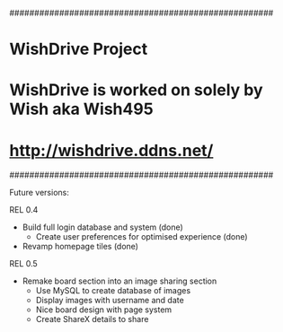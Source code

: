 #####################################################
#                 WishDrive Project                 #
# WishDrive is worked on solely by Wish aka Wish495 #
#             http://wishdrive.ddns.net/            #
#####################################################

Future versions:

REL 0.4
- Build full login database and system (done)
  - Create user preferences for optimised experience (done)
- Revamp homepage tiles (done)

REL 0.5
- Remake board section into an image sharing section
  - Use MySQL to create database of images
  - Display images with username and date
  - Nice board design with page system
  - Create ShareX details to share
